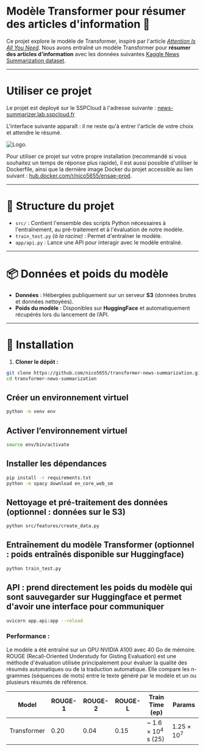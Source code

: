 # Modèle Transformer pour résumer des articles d'information :newspaper:

Ce projet explore le modèle de Transformer, inspiré par l'article [*Attention Is All You Need*](https://arxiv.org/abs/1706.03762). Nous avons entraîné un modèle Transformer pour **résumer des articles d'information** avec les données suivantes [Kaggle News Summarization dataset](https://www.kaggle.com/datasets/sbhatti/news-summarization).


---

# Utiliser ce projet

Le projet est deployé sur le SSPCloud à l'adresse suivante : [news-summarizer.lab.sspcloud.fr](https://news-summarizer.lab.sspcloud.fr/)

L'interface suivante apparaît : il ne reste qu'à entrer l'article de votre choix et attendre le résumé.

![Logo](https://example.com/image.png).

Pour utiliser ce projet sur votre propre installation (recommandé si vous souhaitez un temps de réponse plus rapide), il est aussi possible d'utiliser le Dockerfile, ainsi que la dernière image Docker du projet accessible au lien suivant : [hub.docker.com/r/nico5655/ensae-prod](https://hub.docker.com/r/nico5655/ensae-prod).

---


# 📁 Structure du projet

- `src/` : Contient l'ensemble des scripts Python nécessaires à l'entraînement, au pré-traitement et à l'évaluation de notre modèle.
- `train_test.py` *(à la racine)* : Permet d'entraîner le modèle.
- `app/api.py` : Lance une API pour interagir avec le modèle entraîné.

---


# 📦 Données et poids du modèle

- **Données** : Hébergées publiquement sur un serveur **S3** (données brutes et données nettoyées).
- **Poids du modèle** : Disponibles sur **HuggingFace** et automatiquement récupérés lors du lancement de l’API.

---


# 🚀 Installation

1. **Cloner le dépôt :**

```bash
git clone https://github.com/nico5655/transformer-news-summarization.git
cd transformer-news-summarization
```
## Créer un environnement virtuel
```bash
python -m venv env
```
## Activer l’environnement virtuel
```bash
source env/bin/activate 
```
## Installer les dépendances
```bash
pip install -r requirements.txt
python -m spacy download en_core_web_sm
```

## Nettoyage et pré-traitement des données (optionnel : données sur le S3)

```bash
python src/features/create_data.py
```

## Entraînement du modèle Transformer (optionnel : poids entraînés disponible sur Huggingface)

```bash
python train_test.py
```

## API : prend directement les poids du modèle qui sont sauvegarder sur Huggingface et permet d'avoir une interface pour communiquer

```bash
uvicorn app.api:app --reload
```

### Performance : 

Le modèle a été entraîné sur un GPU NVIDIA A100 avec 40 Go de mémoire. 
ROUGE (Recall-Oriented Understudy for Gisting Evaluation) est une méthode d'évaluation utilisée principalement pour évaluer la qualité des résumés automatiques ou de la traduction automatique. Elle compare les n-grammes (séquences de mots) entre le texte généré par le modèle et un ou plusieurs résumés de référence.

| Model                        | ROUGE-1 | ROUGE-2 | ROUGE-L | Train Time (ep)  | Params  |
|------------------------------|---------|---------|---------|------------------|---------|
| Transformer                  | 0.20    | 0.04    | 0.15    | ~ $1.6 \times 10^4$ s (25) | $1.25 \times 10^7$  |
